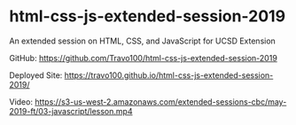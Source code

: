 # html-css-js-extended-session-2019
An extended session on HTML, CSS, and JavaScript for UCSD Extension

GitHub: https://github.com/Travo100/html-css-js-extended-session-2019

Deployed Site: https://travo100.github.io/html-css-js-extended-session-2019/ 

Video: https://s3-us-west-2.amazonaws.com/extended-sessions-cbc/may-2019-ft/03-javascript/lesson.mp4